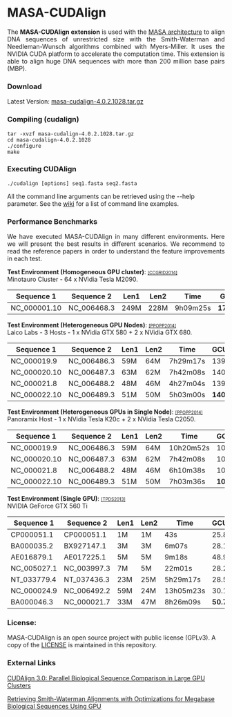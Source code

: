 # MASA-CUDAlign

<p align="justify">
The <b>MASA-CUDAlign extension</b> is used with the <a href="https://github.com/edanssandes/MASA-Core">MASA architecture</a> to align DNA sequences of unrestricted size with the Smith-Waterman and Needleman-Wunsch algorithms combined with Myers-Miller. It uses the NVIDIA CUDA platform to accelerate the computation time. This extension is able to align huge DNA sequences with more than 200 million base pairs (MBP).
</p>

### Download

Latest Version: [masa-cudalign-4.0.2.1028.tar.gz](releases/masa-cudalign-4.0.2.1028.tar.gz?raw=true)

### Compiling (cudalign)

```
tar -xvzf masa-cudalign-4.0.2.1028.tar.gz
cd masa-cudalign-4.0.2.1028
./configure
make
```

### Executing CUDAlign

```
./cudalign [options] seq1.fasta seq2.fasta
```
All the command line arguments can be retrieved using the --help parameter. See the [wiki](https://github.com/edanssandes/MASA-Core/wiki/Command-line-examples) for a list of command line examples.

### Performance Benchmarks

<p align="justify">
We have executed MASA-CUDAlign in many different environments. Here we will present the best results in different scenarios. We recommend to read the reference papers in order to understand the feature improvements in each test.
</p>

**Test Environment (Homogeneous GPU cluster)**: <a href="http://dx.doi.org/10.1109/CCGrid.2014.18"><font size=1>[CCGRID2014]</font></a><br>
Minotauro Cluster - 64 x NVidia Tesla M2090. 

Sequence 1 | Sequence 2 | Len1 | Len2 | Time | GCUPS
--- | --- | --- | --- | --- | --- |
NC_000001.10 | NC_006468.3 | 249M | 228M | 9h09m25s | **1726.47**

**Test Environment (Heterogeneous GPU Nodes)**: <a href="http://dx.doi.org/10.1145/2555243.2555280"><font size=1>[PPOPP2014]</font></a><br>
Laico Labs - 3 Hosts - 1 x NVidia GTX 580 + 2 x NVidia GTX 680. 

Sequence 1 | Sequence 2 | Len1 | Len2 | Time | GCUPS
--- | --- | --- | --- | --- | --- |
NC_000019.9 | NC_006486.3 | 59M | 64M | 7h29m17s | 139.60
NC_000020.10 | NC_006487.3 | 63M | 62M | 7h42m08s | 140.31
NC_000021.8 | NC_006488.2 | 48M | 46M | 4h27m04s | 139.63
NC_000022.10 | NC_006489.3 | 51M | 50M | 5h03m00s | **140.36**


**Test Environment (Heterogeneous GPUs in Single Node)**: <a href="http://dx.doi.org/10.1145/2555243.2555280"><font size=1>[PPOPP2014]</font></a><br>
Panoramix Host - 1 x NVidia Tesla K20c + 2 x NVidia Tesla C2050. 

Sequence 1 | Sequence 2 | Len1 | Len2 | Time | GCUPS
--- | --- | --- | --- | --- | --- |
NC_000019.9 | NC_006486.3 | 59M | 64M | 10h20m52s | 101.02
NC_000020.10 | NC_006487.3 | 63M | 62M | 7h42m08s | 100.96
NC_000021.8 | NC_006488.2 | 48M | 46M | 6h10m38s | 100.62
NC_000022.10 | NC_006489.3 | 51M | 50M | 7h03m36s | **101.38**

**Test Environment (Single GPU)**: <a href="http://dx.doi.org/10.1109/TPDS.2012.194"><font size=1>[TPDS2013]</font></a><br>
NVIDIA GeForce GTX 560 Ti 

Sequence 1 | Sequence 2 | Len1 | Len2 | Time | GCUPS
--- | --- | --- | --- | --- | --- |
CP000051.1 | CP000051.1 | 1M | 1M | 43s | 25.82
BA000035.2 | BX927147.1 | 3M | 3M | 6m07s | 28.15
AE016879.1 | AE017225.1 | 5M | 5M | 9m18s | 48.98
NC_005027.1 | NC_003997.3 | 7M | 5M | 22m01s | 28.28
NT_033779.4 | NT_037436.3 | 23M | 25M | 5h29m17s | 28.59
NC_000024.9 | NC_006492.2 | 59M | 24M | 13h05m23s | 30.18
BA000046.3 | NC_000021.7 | 33M | 47M | 8h26m09s | **50.70**






### License:

MASA-CUDAlign is an open source project with public license (GPLv3). A copy of the [LICENSE](https://raw.githubusercontent.com/edanssandes/MASA-CUDAlign/master/LICENSE) is maintained in this repository. 


### External Links

[CUDAlign 3.0: Parallel Biological Sequence Comparison in Large GPU Clusters](http://www.computer.org/csdl/trans/td/2013/05/ttd2013051009-abs.html)

[Retrieving Smith-Waterman Alignments with Optimizations for Megabase Biological Sequences Using GPU](http://ieeexplore.ieee.org/xpl/login.jsp?tp=&arnumber=6846451&url=http%3A%2F%2Fieeexplore.ieee.org%2Fxpls%2Fabs_all.jsp%3Farnumber%3D6846451)
